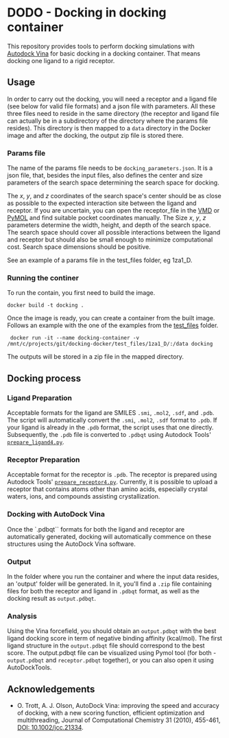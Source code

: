 # DODO - Docking in docking container 
This repository provides tools to perform docking simulations with [Autodock Vina](https://vina.scripps.edu/) for basic docking in a docking container. That means docking one ligand to a rigid receptor.

## Usage

In order to carry out the docking, you will need a receptor and a ligand file (see below for valid file formats) and a json file with parameters. All these three files need to reside in the same directory (the receptor and ligand file can actually be in a subdirectory of the directory where the params file resides). This directory is then mapped to a `data` directory in the Docker image and after the docking, the output zip file is stored there.


### Params file

The name of the params file needs to be `docking_parameters.json`. It is a json file, that, besides the input files, also defines the center and size parameters of the search space determining the search space for docking. 

The _x_, _y_, and _z_ coordinates of the search space's center  should be as close as possible to the expected interaction site between the ligand and receptor. If you are uncertain, you can open the receptor_file in the [VMD](https://www.ks.uiuc.edu/Research/vmd/) or [PyMOL](https://pymol.org/2/) and find suitable pocket coordinates manually. The Size _x_, _y_, _z_ parameters determine the width, height, and depth of the search space. The search space should cover all possible interactions between the ligand and receptor but should also be small enough to minimize computational cost. Search space dimensions should be positive. 

See an example of a params file in the test_files folder, eg 1za1_D.

### Running the continer 

To run the contain, you first need to build the image.

```console
docker build -t docking .
```

Once the image is ready, you can create a container from the built image. Follows an example with the one of the examples from the [test_files](test_files) folder.

```console
 docker run -it --name docking-container -v /mnt/c/projects/git/docking-docker/test_files/1za1_D/:/data docking
```

The outputs will be stored in a zip file in the mapped directory.
   
## Docking process

### Ligand Preparation
Acceptable formats for the ligand are SMILES `.smi`, `.mol2`, `.sdf`, and `.pdb`. The script will automatically convert the `.smi`, `.mol2`, `.sdf` format to `.pdb`. If your ligand is already in the `.pdb` format, the script uses that one directly. Subsequently, the `.pdb` file is converted to `.pdbqt` using Autodock Tools' [`prepare_ligand4.py`](https://github.com/sahrendt0/Scripts/blob/master/docking_scripts/prepare_ligand4.py). 

### Receptor Preparation
Acceptable format for the receptor is `.pdb`. The receptor is prepared using Autodock Tools' [`prepare_receptor4.py`](https://github.com/sahrendt0/Scripts/blob/master/docking_scripts/prepare_receptor4.py). Currently, it is possible to upload a receptor that contains atoms other than amino acids, especially crystal waters, ions, and compounds assisting crystallization. 

### Docking with AutoDock Vina
Once the `.pdbqt`` formats for both the ligand and receptor are automatically generated, docking will automatically commence on these structures using the  AutoDock Vina software.

### Output
In the folder where you run the container and where the input data resides, an 'output' folder will be generated. In it, you'll find a `.zip` file containing files for both the receptor and ligand in `.pdbqt` format, as well as the docking result as `output.pdbqt`.

### Analysis
Using the Vina forcefield, you should obtain an `output.pdbqt` with the best ligand docking score in term of negative binding affinity (kcal/mol). The first ligand structure in the `output.pdbqt` file should correspond to the best score. The output.pdbqt file can be visualized using Pymol tool (for both - `output.pdbqt` and `receptor.pdbqt` together), or you can also open it using AutoDockTools.

## Acknowledgements

- O. Trott, A. J. Olson, AutoDock Vina: improving the speed and accuracy of docking, with a new scoring function, efficient optimization and multithreading, Journal of Computational Chemistry 31 (2010), 455-461, [DOI: 10.1002/jcc.21334](https://doi.org/10.1002/jcc.21334).
